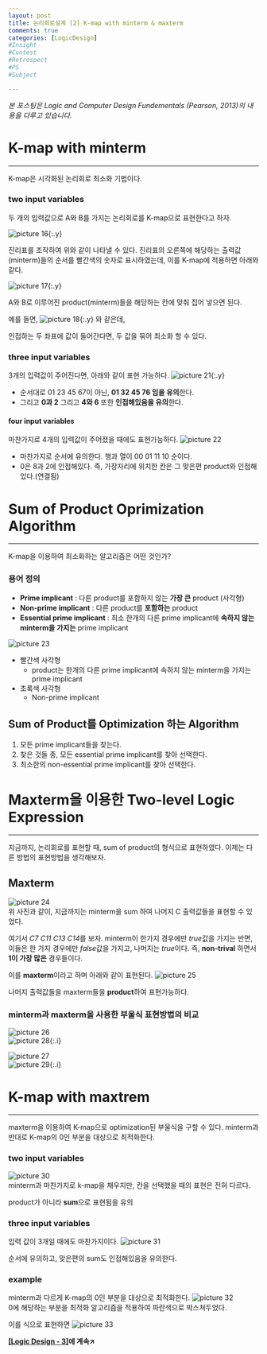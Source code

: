 ```yaml
---
layout: post
title: 논리회로설계 [2] K-map with minterm & maxterm
comments: true
categories: [LogicDesign]
#Insight
#Contest
#Retrospect
#PS
#Subject

---
```

*본 포스팅은 Logic and Computer Design Fundementals (Pearson, 2013)의 내용을 다루고 있습니다.*

# K-map with minterm
---
K-map은 시각화된 논리회로 최소화 기법이다.

### two input variables

두 개의 입력값으로 A와 B를 가지는 논리회로를 K-map으로 표현한다고 하자.

![picture 16](../images/69cb1b4903ac10fcbc7a871c6d0583b277c422b258b80c5e09cf1d780864275c.png){:.y}

진리표를 조작하여 위와 같이 나타낼 수 있다.
진리표의 오른쪽에 해당하는 출력값(minterm)들의 순서를 빨간색의 숫자로 표시하였는데, 이를 K-map에 적용하면 아래와 같다.

![picture 17](../images/3041632c500e70021babc5d6a73388ddf659c6f8bd12bbe3daac2716ed989cbe.png){:.y}  

A와 B로 이루어진 product(minterm)들을 해당하는 칸에 맞춰 집어 넣으면 된다.

예를 들면,
![picture 18](../images/04b12ea5fe3be55d8a99f3820df9c10fa577351a66fec62e67d1e43f82818e51.png){:.y}
와 같은데,

인접하는 두 좌표에 값이 들어간다면, 두 값을 묶어 최소화 할 수 있다.

### three input variables

3개의 입력값이 주어진다면, 아래와 같이 표현 가능하다.
![picture 21](../images/e17fd5b3b2d847d7620342e5f8469931b9af47734aa799987fd999ecaa6a083f.png){:.y}

- 순서대로 01 23 45 67이 아닌, **01 32 45 76 임을 유의**한다.
- 그리고 **0과 2** 그리고 **4와 6** 또한 **인접해있음을 유의**한다.

#### four input variables

마찬가지로 4개의 입력값이 주어졌을 때에도 표현가능하다.
![picture 22](../images/44b283cf4bbfad56a5c3020378320575e068d2d94e621be490ab92e2634f6f31.png)  
- 마찬가지로 순서에 유의한다. 행과 열이 00 01 11 10 순이다.
- 0은 8과 2에 인접해있다. 즉, 가장자리에 위치한 칸은 그 맞은편 product와 인접해있다.(연결됨)

# Sum of Product Oprimization Algorithm
---
K-map을 이용하여 최소화하는 알고리즘은 어떤 것인가?

### 용어 정의
- **Prime implicant**
: 다른 product를 포함하지 않는 **가장 큰** product (사각형)
- **Non-prime implicant**
: 다른 product를 **포함하는** product
- **Essential prime implicant**
: 최소 한개의 다른 prime implicant에 **속하지 않는 minterm을 가지는** prime implicant

![picture 23](../images/5354006962c1d8479a9265c28f8fd5dc50c73dcc16dedd862f886bd5b69c709d.png)  
- 빨간색 사각형
  -  product는 한개의 다른 prime implicant에 속하지 않는 minterm을 가지는 prime implicant
- 초록색 사각형
  -  Non-prime implicant

Sum of Product를 Optimization 하는 Algorithm
---
1. 모든 prime implicant들을 찾는다.
2. 찾은 것들 중, 모든 essential prime implicant를 찾아 선택한다.
3. 최소한의 non-essential prime implicant를 찾아 선택한다.

# Maxterm을 이용한 Two-level Logic Expression
---
지금까지, 논리회로를 표현할 때, sum of product의 형식으로 표현하였다.
이제는 다른 방법의 표현방법을 생각해보자.

Maxterm
---
![picture 24](../images/f162dd4f6034ae7d31a55253d07a02b174b586b8c77a9f98347206fd37f7c5be.png)  
위 사진과 같이, 지금까지는 minterm을 sum 하여 나머지 C 출력값들을 표현할 수 있었다.

여기서 *C7 C11 C13 C14*를 보자.
minterm이 한가지 경우에만 *true*값을 가지는 반면, 이들은 한 가지 경우에만 *false*값을 가지고, 나머지는 *true*이다.
즉, **non-trival** 하면서 **1이 가장 많은** 경우들이다.

이를 **maxterm**이라고 하며 아래와 같이 표현된다.
![picture 25](../images/96fa0741c2c386acb890b88168dc37f9654012b6c80a9274e43d9153f7011052.png)  

나머지 출력값들을 maxterm들을 **product**하여 표현가능하다.

### minterm과 maxterm을 사용한 부울식 표현방법의 비교

![picture 26](../images/881c236b45cc68d40b1d1cd6fac4115a73d6ebd61eaf25fda573fc2155dae051.png)  
![picture 28](../images/8784c4a2084aaf25a15c5c9ac5d833fc94327213e1e118aa2439dbfd190577ac.png){:.i}

![picture 27](../images/82becd364cf76babebfe1f5e8dc5641dc6bebddc6915d182234c111b5cc73869.png)  
![picture 29](../images/12c784426129b2fd1c00544992066ac8760c97438d9e739a2af3a0648370fdd2.png){:.i}

# K-map with maxtrem 
---
maxterm을 이용하여 K-map으로 optimization된 부울식을 구할 수 있다.
minterm과 반대로 K-map의 0인 부분을 대상으로 최적화한다.

### two input variables

![picture 30](../images/acc61f65039f7ed138b23ec441d8f4ba7beaba718fb3c1c555cc161ca118a869.png)  
minterm과 마찬가지로 k-map을 채우지만, 칸을 선택했을 때의 표현은 전혀 다르다.

product가 아니라 **sum**으로 표현됨을 유의

### three input variables

입력 값이 3개일 때에도 마찬가지이다.
![picture 31](../images/955ab4a5eba6ee887fb1fc2aeb9d5ba6cca7e04b6a4a7e48b181776e8af66e3f.png)  

순서에 유의하고, 맞은편의 sum도 인접해있음을 유의한다.

### example

minterm과 다르게 K-map의 0인 부분을 대상으로 최적화한다.
![picture 32](../images/35774293cc8f54e4ba21482ae76dbd915df1d9e894c9bfaf4aeb4f0f29b1f404.png)  
0에 해당하는 부분을 최적화 알고리즘을 적용하여 파란색으로 박스쳐두었다.

이를 식으로 표현하면
![picture 33](../images/1037d6e4564e378290b8736bd3a4b7b5013ba2b2d3fc1c12c36c70d21080d033.png)  


**[[Logic Design - 3]](../2021-04/logicdesign3)에 계속↗**